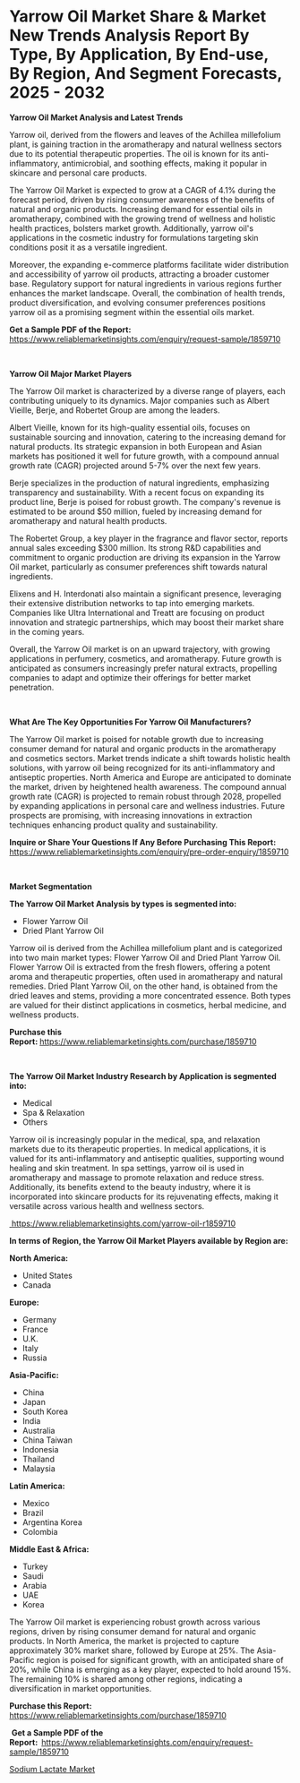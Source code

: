 <p><h1>Yarrow Oil Market Share & Market New Trends Analysis Report By Type, By Application, By End-use, By Region, And Segment Forecasts, 2025 - 2032</h1></p><p><strong>Yarrow Oil Market Analysis and Latest Trends</strong></p>
<p><p>Yarrow oil, derived from the flowers and leaves of the Achillea millefolium plant, is gaining traction in the aromatherapy and natural wellness sectors due to its potential therapeutic properties. The oil is known for its anti-inflammatory, antimicrobial, and soothing effects, making it popular in skincare and personal care products.</p><p>The Yarrow Oil Market is expected to grow at a CAGR of 4.1% during the forecast period, driven by rising consumer awareness of the benefits of natural and organic products. Increasing demand for essential oils in aromatherapy, combined with the growing trend of wellness and holistic health practices, bolsters market growth. Additionally, yarrow oil's applications in the cosmetic industry for formulations targeting skin conditions posit it as a versatile ingredient.</p><p>Moreover, the expanding e-commerce platforms facilitate wider distribution and accessibility of yarrow oil products, attracting a broader customer base. Regulatory support for natural ingredients in various regions further enhances the market landscape. Overall, the combination of health trends, product diversification, and evolving consumer preferences positions yarrow oil as a promising segment within the essential oils market.</p></p>
<p><strong>Get a Sample PDF of the Report:&nbsp;</strong> <a href="https://www.reliablemarketinsights.com/enquiry/request-sample/1859710?utm_campaign=3065&utm_medium=2&utm_source=Github&utm_content=ia&utm_term=31032025&utm_id=yarrow-oil">https://www.reliablemarketinsights.com/enquiry/request-sample/1859710</a></p>
<p>&nbsp;</p>
<p><strong>Yarrow Oil Major Market Players</strong></p>
<p><p>The Yarrow Oil market is characterized by a diverse range of players, each contributing uniquely to its dynamics. Major companies such as Albert Vieille, Berje, and Robertet Group are among the leaders. </p><p>Albert Vieille, known for its high-quality essential oils, focuses on sustainable sourcing and innovation, catering to the increasing demand for natural products. Its strategic expansion in both European and Asian markets has positioned it well for future growth, with a compound annual growth rate (CAGR) projected around 5-7% over the next few years.</p><p>Berje specializes in the production of natural ingredients, emphasizing transparency and sustainability. With a recent focus on expanding its product line, Berje is poised for robust growth. The company's revenue is estimated to be around $50 million, fueled by increasing demand for aromatherapy and natural health products.</p><p>The Robertet Group, a key player in the fragrance and flavor sector, reports annual sales exceeding $300 million. Its strong R&D capabilities and commitment to organic production are driving its expansion in the Yarrow Oil market, particularly as consumer preferences shift towards natural ingredients.</p><p>Elixens and H. Interdonati also maintain a significant presence, leveraging their extensive distribution networks to tap into emerging markets. Companies like Ultra International and Treatt are focusing on product innovation and strategic partnerships, which may boost their market share in the coming years.</p><p>Overall, the Yarrow Oil market is on an upward trajectory, with growing applications in perfumery, cosmetics, and aromatherapy. Future growth is anticipated as consumers increasingly prefer natural extracts, propelling companies to adapt and optimize their offerings for better market penetration.</p></p>
<p>&nbsp;</p>
<p><strong>What Are The Key Opportunities For Yarrow Oil Manufacturers?</strong></p>
<p><p>The Yarrow Oil market is poised for notable growth due to increasing consumer demand for natural and organic products in the aromatherapy and cosmetics sectors. Market trends indicate a shift towards holistic health solutions, with yarrow oil being recognized for its anti-inflammatory and antiseptic properties. North America and Europe are anticipated to dominate the market, driven by heightened health awareness. The compound annual growth rate (CAGR) is projected to remain robust through 2028, propelled by expanding applications in personal care and wellness industries. Future prospects are promising, with increasing innovations in extraction techniques enhancing product quality and sustainability.</p></p>
<p><strong>Inquire or Share Your Questions If Any Before Purchasing This Report:</strong> <a href="https://www.reliablemarketinsights.com/enquiry/pre-order-enquiry/1859710?utm_campaign=3065&utm_medium=2&utm_source=Github&utm_content=ia&utm_term=31032025&utm_id=yarrow-oil">https://www.reliablemarketinsights.com/enquiry/pre-order-enquiry/1859710</a></p>
<p>&nbsp;</p>
<p><strong>Market Segmentation</strong></p>
<p><strong>The Yarrow Oil Market Analysis by types is segmented into:</strong></p>
<p><ul><li>Flower Yarrow Oil</li><li>Dried Plant Yarrow Oil</li></ul></p>
<p><p>Yarrow oil is derived from the Achillea millefolium plant and is categorized into two main market types: Flower Yarrow Oil and Dried Plant Yarrow Oil. Flower Yarrow Oil is extracted from the fresh flowers, offering a potent aroma and therapeutic properties, often used in aromatherapy and natural remedies. Dried Plant Yarrow Oil, on the other hand, is obtained from the dried leaves and stems, providing a more concentrated essence. Both types are valued for their distinct applications in cosmetics, herbal medicine, and wellness products.</p></p>
<p><strong>Purchase this Report:&nbsp;</strong><a href="https://www.reliablemarketinsights.com/purchase/1859710?utm_campaign=3065&utm_medium=2&utm_source=Github&utm_content=ia&utm_term=31032025&utm_id=yarrow-oil">https://www.reliablemarketinsights.com/purchase/1859710</a></p>
<p>&nbsp;</p>
<p><strong>The Yarrow Oil Market Industry Research by Application is segmented into:</strong></p>
<p><ul><li>Medical</li><li>Spa & Relaxation</li><li>Others</li></ul></p>
<p><p>Yarrow oil is increasingly popular in the medical, spa, and relaxation markets due to its therapeutic properties. In medical applications, it is valued for its anti-inflammatory and antiseptic qualities, supporting wound healing and skin treatment. In spa settings, yarrow oil is used in aromatherapy and massage to promote relaxation and reduce stress. Additionally, its benefits extend to the beauty industry, where it is incorporated into skincare products for its rejuvenating effects, making it versatile across various health and wellness sectors.</p></p>
<p><a href="https://www.reliablemarketinsights.com/yarrow-oil-r1859710?utm_campaign=3065&utm_medium=2&utm_source=Github&utm_content=ia&utm_term=31032025&utm_id=yarrow-oil">&nbsp;https://www.reliablemarketinsights.com/yarrow-oil-r1859710</a></p>
<p><strong>In terms of Region, the Yarrow Oil Market Players available by Region are:</strong></p>
<p>
    <p> <strong> North America: </strong>
        <ul>
            <li>United States</li>
            <li>Canada</li>
        </ul>
        </p> 
    <p> <strong> Europe: </strong>
        <ul>
            <li>Germany</li>
            <li>France</li>
            <li>U.K.</li>
            <li>Italy</li>
            <li>Russia</li>
        </ul>
        </p> 
    <p> <strong> Asia-Pacific: </strong>
        <ul>
            <li>China</li>
            <li>Japan</li>
            <li>South Korea</li>
            <li>India</li>
            <li>Australia</li>
            <li>China Taiwan</li>
            <li>Indonesia</li>
            <li>Thailand</li>
            <li>Malaysia</li>
        </ul>
        </p> 
    <p> <strong> Latin America: </strong>
        <ul>
            <li>Mexico</li>
            <li>Brazil</li>
            <li>Argentina Korea</li>
            <li>Colombia</li>
        </ul>
        </p> 
    <p> <strong> Middle East & Africa: </strong>
        <ul>
            <li>Turkey</li>
            <li>Saudi</li>
            <li>Arabia</li>
            <li>UAE</li>
            <li>Korea</li>
        </ul>
    </p>
    </p>
<p><p>The Yarrow Oil market is experiencing robust growth across various regions, driven by rising consumer demand for natural and organic products. In North America, the market is projected to capture approximately 30% market share, followed by Europe at 25%. The Asia-Pacific region is poised for significant growth, with an anticipated share of 20%, while China is emerging as a key player, expected to hold around 15%. The remaining 10% is shared among other regions, indicating a diversification in market opportunities.</p></p>
<p><strong>Purchase this Report: </strong><a href="https://www.reliablemarketinsights.com/purchase/1859710?utm_campaign=3065&utm_medium=2&utm_source=Github&utm_content=ia&utm_term=31032025&utm_id=yarrow-oil">https://www.reliablemarketinsights.com/purchase/1859710</a></p>
<p>&nbsp;<strong>Get a Sample PDF of the Report:&nbsp;&nbsp;</strong><a href="https://www.reliablemarketinsights.com/enquiry/request-sample/1859710?utm_campaign=3065&utm_medium=2&utm_source=Github&utm_content=ia&utm_term=31032025&utm_id=yarrow-oil">https://www.reliablemarketinsights.com/enquiry/request-sample/1859710</a></p>
<p><strong></strong></p>
<p><p><a href="https://github.com/djarixneoza/Market-Research-Report-List-1/blob/main/sodium-lactate-market.md?utm_campaign=3065&utm_medium=2&utm_source=Github&utm_content=ia&utm_term=31032025&utm_id=yarrow-oil">Sodium Lactate Market</a></p></p>